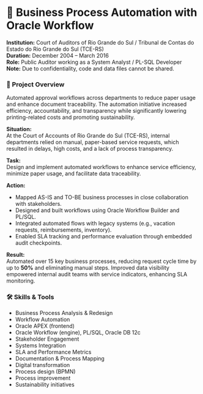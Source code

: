 # 🧩 Business Process Automation with Oracle Workflow

**Institution:** Court of Auditors of Rio Grande do Sul / Tribunal de Contas do Estado do Rio Grande do Sul (TCE-RS)  
**Duration:** December 2004 – March 2016  
**Role:** Public Auditor working as a System Analyst / PL-SQL Developer  
**Note:** Due to confidentiality, code and data files cannot be shared.

### 📌 Project Overview
Automated approval workflows across departments to reduce paper usage and enhance document traceability. The automation initiative increased efficiency, accountability, and transparency while significantly lowering printing-related costs and promoting sustainability.

**Situation:**  
At the Court of Accounts of Rio Grande do Sul (TCE-RS), internal departments relied on manual, paper-based service requests, which resulted in delays, high costs, and a lack of process transparency.

**Task:**  
Design and implement automated workflows to enhance service efficiency, minimize paper usage, and facilitate data traceability.

**Action:**
- Mapped AS-IS and TO-BE business processes in close collaboration with stakeholders.
- Designed and built workflows using Oracle Workflow Builder and PL/SQL.
- Integrated automated flows with legacy systems (e.g., vacation requests, reimbursements, inventory).
- Enabled SLA tracking and performance evaluation through embedded audit checkpoints.

**Result:**  
Automated over 15 key business processes, reducing request cycle time by up to **50%** and eliminating manual steps. Improved data visibility empowered internal audit teams with service indicators, enhancing SLA monitoring.

### 🛠️ Skills & Tools
- Business Process Analysis & Redesign  
- Workflow Automation
- Oracle APEX (frontend)
- Oracle Workflow (engine), PL/SQL, Oracle DB 12c  
- Stakeholder Engagement  
- Systems Integration  
- SLA and Performance Metrics  
- Documentation & Process Mapping 
- Digital transformation
- Process design (BPMN)   
- Process improvement  
- Sustainability initiatives  

